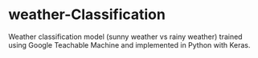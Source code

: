 # weather-Classification
Weather classification model (sunny weather vs rainy weather) trained using Google Teachable Machine and implemented in Python with Keras.
